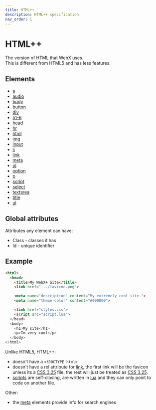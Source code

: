 ```yaml
---
title: HTML++
description: HTML++ specification
nav_order: 1
---
```

# HTML++

The version of HTML that WebX uses.\
This is different from HTML5 and has less features.

## Elements

- [a](a.md)
- [audio](audio.md)
- [body](body.md)
- [button](button.md)
- [div](div.md)
- [h1-6](h1-6.md)
- [head](head.md)
- [hr](hr.md)
- [html](html.md)
- [img](img.md)
- [input](input.md)
- [li](li.md)
- [link](link.md)
- [meta](meta.md)
- [ol](ol.md)
- [option](option.md)
- [p](p.md)
- [script](script.md)
- [select](select.md)
- [textarea](textarea.md)
- [title](title.md)
- [ul](ul.md)

## Global attributes
Attributes any element can have:
- Class - classes it has
- Id - unique identifier

## Example

```html
<html>
  <head>
    <title>My WebX+ Site</title>
    <link href=".../favicon.png">

    <meta name="description" content="My extremely cool site.">
    <meta name="theme-color" content="#000000">

    <link href="styles.css">
    <script src="script.lua">
  </head>
  <body>
    <h1>My site</h1>
    <p>Im very cool</p>
  </body>
</html>
```

Unlike HTML5, HTML++:

- doesn't have a `<!DOCTYPE html>`
- doesn't have a rel attribute for [link](link.md), the first link will be the favicon unless its a [CSS 3.25](../css-3.25/index.md) file, the rest will just be treated as [CSS 3.25](../css-3.25/index.md).
- [scripts](script.md) are self-closing, are written in [lua](../lua/index.md) and they can only point to code on another file.

Other:

- the [meta](meta.md) elements provide info for search engines
